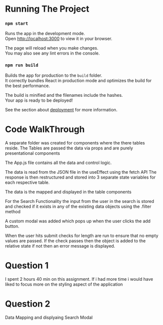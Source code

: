 # Running The Project

### `npm start`

Runs the app in the development mode.\
Open [http://localhost:3000](http://localhost:3000) to view it in your browser.

The page will reload when you make changes.\
You may also see any lint errors in the console.

### `npm run build`

Builds the app for production to the `build` folder.\
It correctly bundles React in production mode and optimizes the build for the best performance.

The build is minified and the filenames include the hashes.\
Your app is ready to be deployed!

See the section about [deployment](https://facebook.github.io/create-react-app/docs/deployment) for more information.


# Code WalkThrough

A separate folder was created for components where the there tables reside.
The Tables are passed the data via props and are purely presentational components

The App.js file contains all the data and control logic.

The data is read from the JSON file in the useEffect using the fetch API
The response is then restructured and stored into 3 separate state variables for each respective table.

The data is the mapped and displayed in the table components

For the Search Functionality the input from the user in the search is stored and checked if it exists in any of  the existing data objects using the .filter method

A custom modal was added which pops up when the user clicks the add button.

When the user hits submit checks for length are run to ensure that no empty values are passed.
If the check passes then the object is added to the relative state if not then an error message is displayed.


# Question 1

I spent 2 hours 40 min on this assignment. If i had more time i would have liked to focus more on the styling aspect of the application

# Question 2

Data Mapping and displyaing
Search
Modal